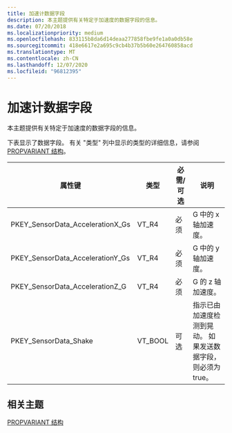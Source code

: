 ```yaml
---
title: 加速计数据字段
description: 本主题提供有关特定于加速度的数据字段的信息。
ms.date: 07/20/2018
ms.localizationpriority: medium
ms.openlocfilehash: 833115b8da6d14deaa277858fbe9fe1a0a0db58e
ms.sourcegitcommit: 418e6617e2a695c9cb4b37b5b60e264760858acd
ms.translationtype: MT
ms.contentlocale: zh-CN
ms.lasthandoff: 12/07/2020
ms.locfileid: "96812395"
---
```

# <a name="accelerometer-data-fields"></a>加速计数据字段


本主题提供有关特定于加速度的数据字段的信息。

下表显示了数据字段。 有关 "类型" 列中显示的类型的详细信息，请参阅 [PROPVARIANT 结构](/windows/win32/api/propidlbase/ns-propidlbase-propvariant)。

|属性键|类型|必需/可选|说明|
| --- | --- | --- | --- |
|PKEY_SensorData_AccelerationX_Gs|VT_R4|必须|G 中的 x 轴加速度。|
|PKEY_SensorData_AccelerationY_Gs|VT_R4|必须|G 中的 y 轴加速度。|
|PKEY_SensorData_AccelerationZ_G|VT_R4|必须|G 的 z 轴加速度。|
|PKEY_SensorData_Shake|VT_BOOL|可选|指示已由加速度检测到晃动。 如果发送数据字段，则必须为 true。|

 

## <a name="related-topics"></a>相关主题


[PROPVARIANT 结构](/windows/win32/api/propidlbase/ns-propidlbase-propvariant)

 

